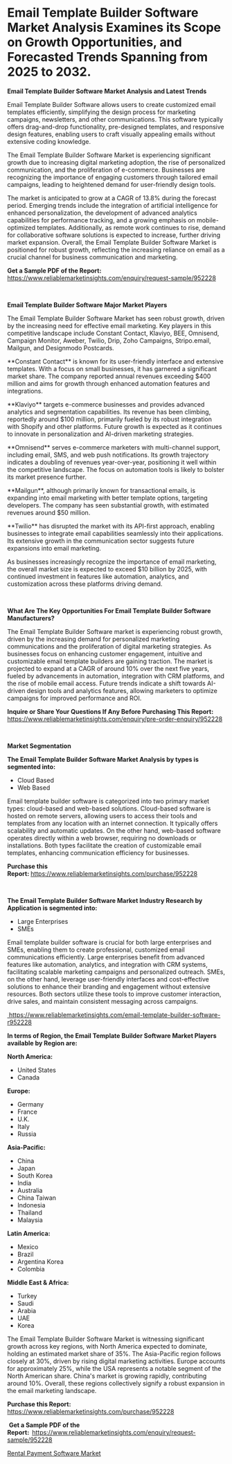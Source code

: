 <p><h1>Email Template Builder Software Market Analysis Examines its Scope on Growth Opportunities, and Forecasted Trends Spanning from 2025 to 2032.</h1></p><p><strong>Email Template Builder Software Market Analysis and Latest Trends</strong></p>
<p><p>Email Template Builder Software allows users to create customized email templates efficiently, simplifying the design process for marketing campaigns, newsletters, and other communications. This software typically offers drag-and-drop functionality, pre-designed templates, and responsive design features, enabling users to craft visually appealing emails without extensive coding knowledge. </p><p>The Email Template Builder Software Market is experiencing significant growth due to increasing digital marketing adoption, the rise of personalized communication, and the proliferation of e-commerce. Businesses are recognizing the importance of engaging customers through tailored email campaigns, leading to heightened demand for user-friendly design tools. </p><p>The market is anticipated to grow at a CAGR of 13.8% during the forecast period. Emerging trends include the integration of artificial intelligence for enhanced personalization, the development of advanced analytics capabilities for performance tracking, and a growing emphasis on mobile-optimized templates. Additionally, as remote work continues to rise, demand for collaborative software solutions is expected to increase, further driving market expansion. Overall, the Email Template Builder Software Market is positioned for robust growth, reflecting the increasing reliance on email as a crucial channel for business communication and marketing.</p></p>
<p><strong>Get a Sample PDF of the Report:&nbsp;</strong> <a href="https://www.reliablemarketinsights.com/enquiry/request-sample/952228?utm_campaign=2891&utm_medium=2&utm_source=Github&utm_content=ia&utm_term=06032025&utm_id=email-template-builder-software">https://www.reliablemarketinsights.com/enquiry/request-sample/952228</a></p>
<p>&nbsp;</p>
<p><strong>Email Template Builder Software Major Market Players</strong></p>
<p><p>The Email Template Builder Software Market has seen robust growth, driven by the increasing need for effective email marketing. Key players in this competitive landscape include Constant Contact, Klaviyo, BEE, Omnisend, Campaign Monitor, Aweber, Twilio, Drip, Zoho Campaigns, Stripo.email, Mailgun, and Designmodo Postcards.</p><p>**Constant Contact** is known for its user-friendly interface and extensive templates. With a focus on small businesses, it has garnered a significant market share. The company reported annual revenues exceeding $400 million and aims for growth through enhanced automation features and integrations.</p><p>**Klaviyo** targets e-commerce businesses and provides advanced analytics and segmentation capabilities. Its revenue has been climbing, reportedly around $100 million, primarily fueled by its robust integration with Shopify and other platforms. Future growth is expected as it continues to innovate in personalization and AI-driven marketing strategies.</p><p>**Omnisend** serves e-commerce marketers with multi-channel support, including email, SMS, and web push notifications. Its growth trajectory indicates a doubling of revenues year-over-year, positioning it well within the competitive landscape. The focus on automation tools is likely to bolster its market presence further.</p><p>**Mailgun**, although primarily known for transactional emails, is expanding into email marketing with better template options, targeting developers. The company has seen substantial growth, with estimated revenues around $50 million.</p><p>**Twilio** has disrupted the market with its API-first approach, enabling businesses to integrate email capabilities seamlessly into their applications. Its extensive growth in the communication sector suggests future expansions into email marketing.</p><p>As businesses increasingly recognize the importance of email marketing, the overall market size is expected to exceed $10 billion by 2025, with continued investment in features like automation, analytics, and customization across these platforms driving demand.</p></p>
<p>&nbsp;</p>
<p><strong>What Are The Key Opportunities For Email Template Builder Software Manufacturers?</strong></p>
<p><p>The Email Template Builder Software market is experiencing robust growth, driven by the increasing demand for personalized marketing communications and the proliferation of digital marketing strategies. As businesses focus on enhancing customer engagement, intuitive and customizable email template builders are gaining traction. The market is projected to expand at a CAGR of around 10% over the next five years, fueled by advancements in automation, integration with CRM platforms, and the rise of mobile email access. Future trends indicate a shift towards AI-driven design tools and analytics features, allowing marketers to optimize campaigns for improved performance and ROI.</p></p>
<p><strong>Inquire or Share Your Questions If Any Before Purchasing This Report:</strong> <a href="https://www.reliablemarketinsights.com/enquiry/pre-order-enquiry/952228?utm_campaign=2891&utm_medium=2&utm_source=Github&utm_content=ia&utm_term=06032025&utm_id=email-template-builder-software">https://www.reliablemarketinsights.com/enquiry/pre-order-enquiry/952228</a></p>
<p>&nbsp;</p>
<p><strong>Market Segmentation</strong></p>
<p><strong>The Email Template Builder Software Market Analysis by types is segmented into:</strong></p>
<p><ul><li>Cloud Based</li><li>Web Based</li></ul></p>
<p><p>Email template builder software is categorized into two primary market types: cloud-based and web-based solutions. Cloud-based software is hosted on remote servers, allowing users to access their tools and templates from any location with an internet connection. It typically offers scalability and automatic updates. On the other hand, web-based software operates directly within a web browser, requiring no downloads or installations. Both types facilitate the creation of customizable email templates, enhancing communication efficiency for businesses.</p></p>
<p><strong>Purchase this Report:&nbsp;</strong><a href="https://www.reliablemarketinsights.com/purchase/952228?utm_campaign=2891&utm_medium=2&utm_source=Github&utm_content=ia&utm_term=06032025&utm_id=email-template-builder-software">https://www.reliablemarketinsights.com/purchase/952228</a></p>
<p>&nbsp;</p>
<p><strong>The Email Template Builder Software Market Industry Research by Application is segmented into:</strong></p>
<p><ul><li>Large Enterprises</li><li>SMEs</li></ul></p>
<p><p>Email template builder software is crucial for both large enterprises and SMEs, enabling them to create professional, customized email communications efficiently. Large enterprises benefit from advanced features like automation, analytics, and integration with CRM systems, facilitating scalable marketing campaigns and personalized outreach. SMEs, on the other hand, leverage user-friendly interfaces and cost-effective solutions to enhance their branding and engagement without extensive resources. Both sectors utilize these tools to improve customer interaction, drive sales, and maintain consistent messaging across campaigns.</p></p>
<p><a href="https://www.reliablemarketinsights.com/email-template-builder-software-r952228?utm_campaign=2891&utm_medium=2&utm_source=Github&utm_content=ia&utm_term=06032025&utm_id=email-template-builder-software">&nbsp;https://www.reliablemarketinsights.com/email-template-builder-software-r952228</a></p>
<p><strong>In terms of Region, the Email Template Builder Software Market Players available by Region are:</strong></p>
<p>
    <p> <strong> North America: </strong>
        <ul>
            <li>United States</li>
            <li>Canada</li>
        </ul>
        </p> 
    <p> <strong> Europe: </strong>
        <ul>
            <li>Germany</li>
            <li>France</li>
            <li>U.K.</li>
            <li>Italy</li>
            <li>Russia</li>
        </ul>
        </p> 
    <p> <strong> Asia-Pacific: </strong>
        <ul>
            <li>China</li>
            <li>Japan</li>
            <li>South Korea</li>
            <li>India</li>
            <li>Australia</li>
            <li>China Taiwan</li>
            <li>Indonesia</li>
            <li>Thailand</li>
            <li>Malaysia</li>
        </ul>
        </p> 
    <p> <strong> Latin America: </strong>
        <ul>
            <li>Mexico</li>
            <li>Brazil</li>
            <li>Argentina Korea</li>
            <li>Colombia</li>
        </ul>
        </p> 
    <p> <strong> Middle East & Africa: </strong>
        <ul>
            <li>Turkey</li>
            <li>Saudi</li>
            <li>Arabia</li>
            <li>UAE</li>
            <li>Korea</li>
        </ul>
    </p>
    </p>
<p><p>The Email Template Builder Software Market is witnessing significant growth across key regions, with North America expected to dominate, holding an estimated market share of 35%. The Asia-Pacific region follows closely at 30%, driven by rising digital marketing activities. Europe accounts for approximately 25%, while the USA represents a notable segment of the North American share. China's market is growing rapidly, contributing around 10%. Overall, these regions collectively signify a robust expansion in the email marketing landscape.</p></p>
<p><strong>Purchase this Report: </strong><a href="https://www.reliablemarketinsights.com/purchase/952228?utm_campaign=2891&utm_medium=2&utm_source=Github&utm_content=ia&utm_term=06032025&utm_id=email-template-builder-software">https://www.reliablemarketinsights.com/purchase/952228</a></p>
<p>&nbsp;<strong>Get a Sample PDF of the Report:&nbsp;&nbsp;</strong><a href="https://www.reliablemarketinsights.com/enquiry/request-sample/952228?utm_campaign=2891&utm_medium=2&utm_source=Github&utm_content=ia&utm_term=06032025&utm_id=email-template-builder-software">https://www.reliablemarketinsights.com/enquiry/request-sample/952228</a></p>
<p><strong></strong></p>
<p><p><a href="https://github.com/mriwacraane/Market-Research-Report-List-1/blob/main/rental-payment-software-market.md?utm_campaign=2891&utm_medium=2&utm_source=Github&utm_content=ia&utm_term=06032025&utm_id=email-template-builder-software">Rental Payment Software Market</a></p></p>